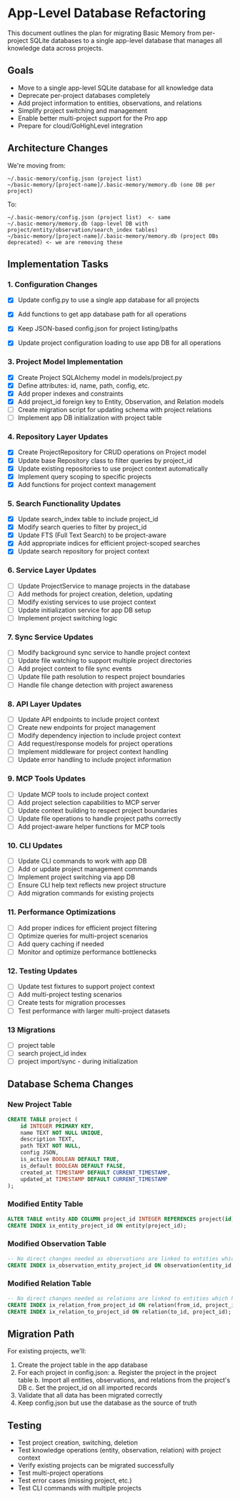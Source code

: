 # App-Level Database Refactoring

This document outlines the plan for migrating Basic Memory from per-project SQLite databases to a single app-level database that manages all knowledge data across projects.

## Goals

- Move to a single app-level SQLite database for all knowledge data
- Deprecate per-project databases completely
- Add project information to entities, observations, and relations
- Simplify project switching and management
- Enable better multi-project support for the Pro app
- Prepare for cloud/GoHighLevel integration

## Architecture Changes

We're moving from:
```
~/.basic-memory/config.json (project list)
~/basic-memory/[project-name]/.basic-memory/memory.db (one DB per project)
```

To:
```
~/.basic-memory/config.json (project list)  <- same
~/.basic-memory/memory.db (app-level DB with project/entity/observation/search_index tables)
~/basic-memory/[project-name]/.basic-memory/memory.db (project DBs deprecated) <- we are removing these
```

## Implementation Tasks

### 1. Configuration Changes

- [x] Update config.py to use a single app database for all projects
- [x] Add functions to get app database path for all operations
- [x] Keep JSON-based config.json for project listing/paths
- [x] Update project configuration loading to use app DB for all operations


### 3. Project Model Implementation

- [x] Create Project SQLAlchemy model in models/project.py
- [x] Define attributes: id, name, path, config, etc.
- [x] Add proper indexes and constraints
- [x] Add project_id foreign key to Entity, Observation, and Relation models
- [ ] Create migration script for updating schema with project relations
- [ ] Implement app DB initialization with project table

### 4. Repository Layer Updates

- [x] Create ProjectRepository for CRUD operations on Project model
- [x] Update base Repository class to filter queries by project_id
- [x] Update existing repositories to use project context automatically
- [x] Implement query scoping to specific projects
- [x] Add functions for project context management

### 5. Search Functionality Updates

- [x] Update search_index table to include project_id
- [x] Modify search queries to filter by project_id
- [x] Update FTS (Full Text Search) to be project-aware
- [x] Add appropriate indices for efficient project-scoped searches
- [x] Update search repository for project context

### 6. Service Layer Updates

- [ ] Update ProjectService to manage projects in the database
- [ ] Add methods for project creation, deletion, updating
- [ ] Modify existing services to use project context
- [ ] Update initialization service for app DB setup
- [ ] Implement project switching logic

### 7. Sync Service Updates

- [ ] Modify background sync service to handle project context
- [ ] Update file watching to support multiple project directories
- [ ] Add project context to file sync events
- [ ] Update file path resolution to respect project boundaries
- [ ] Handle file change detection with project awareness

### 8. API Layer Updates

- [ ] Update API endpoints to include project context
- [ ] Create new endpoints for project management
- [ ] Modify dependency injection to include project context
- [ ] Add request/response models for project operations
- [ ] Implement middleware for project context handling
- [ ] Update error handling to include project information

### 9. MCP Tools Updates

- [ ] Update MCP tools to include project context
- [ ] Add project selection capabilities to MCP server
- [ ] Update context building to respect project boundaries
- [ ] Update file operations to handle project paths correctly
- [ ] Add project-aware helper functions for MCP tools

### 10. CLI Updates

- [ ] Update CLI commands to work with app DB
- [ ] Add or update project management commands
- [ ] Implement project switching via app DB
- [ ] Ensure CLI help text reflects new project structure
- [ ] Add migration commands for existing projects

### 11. Performance Optimizations

- [ ] Add proper indices for efficient project filtering
- [ ] Optimize queries for multi-project scenarios
- [ ] Add query caching if needed
- [ ] Monitor and optimize performance bottlenecks

### 12. Testing Updates

- [ ] Update test fixtures to support project context
- [ ] Add multi-project testing scenarios
- [ ] Create tests for migration processes
- [ ] Test performance with larger multi-project datasets

### 13 Migrations

- [ ] project table
- [ ] search project_id index
- [ ] project import/sync - during initialization

## Database Schema Changes

### New Project Table
```sql
CREATE TABLE project (
    id INTEGER PRIMARY KEY,
    name TEXT NOT NULL UNIQUE,
    description TEXT,
    path TEXT NOT NULL,
    config JSON,
    is_active BOOLEAN DEFAULT TRUE,
    is_default BOOLEAN DEFAULT FALSE,
    created_at TIMESTAMP DEFAULT CURRENT_TIMESTAMP,
    updated_at TIMESTAMP DEFAULT CURRENT_TIMESTAMP
);
```

### Modified Entity Table
```sql
ALTER TABLE entity ADD COLUMN project_id INTEGER REFERENCES project(id);
CREATE INDEX ix_entity_project_id ON entity(project_id);
```

### Modified Observation Table
```sql
-- No direct changes needed as observations are linked to entities which have project_id
CREATE INDEX ix_observation_entity_project_id ON observation(entity_id, project_id);
```

### Modified Relation Table
```sql
-- No direct changes needed as relations are linked to entities which have project_id
CREATE INDEX ix_relation_from_project_id ON relation(from_id, project_id);
CREATE INDEX ix_relation_to_project_id ON relation(to_id, project_id);
```

## Migration Path

For existing projects, we'll:
1. Create the project table in the app database
2. For each project in config.json:
   a. Register the project in the project table
   b. Import all entities, observations, and relations from the project's DB
   c. Set the project_id on all imported records
3. Validate that all data has been migrated correctly
4. Keep config.json but use the database as the source of truth

## Testing

- Test project creation, switching, deletion
- Test knowledge operations (entity, observation, relation) with project context
- Verify existing projects can be migrated successfully
- Test multi-project operations
- Test error cases (missing project, etc.)
- Test CLI commands with multiple projects